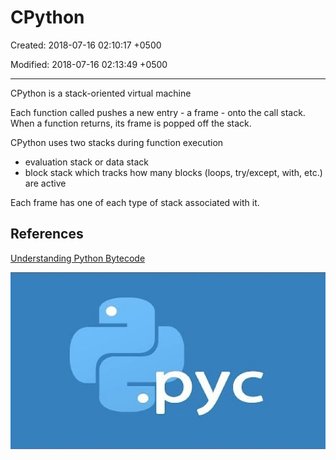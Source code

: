 # CPython

Created: 2018-07-16 02:10:17 +0500

Modified: 2018-07-16 02:13:49 +0500

---

CPython is a stack-oriented virtual machine

Each function called pushes a new entry - a frame - onto the call stack. When a function returns, its frame is popped off the stack.

CPython uses two stacks during function execution

- evaluation stack or data stack
- block stack which tracks how many blocks (loops, try/except, with, etc.) are active

Each frame has one of each type of stack associated with it.

## References

[Understanding Python Bytecode](https://www.youtube.com/watch?v=weBXlLF6an8)

![. pyc ](media/CPython-image1.jpg)
